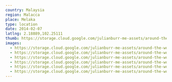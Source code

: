 ```yaml
---
country: Malaysia
region: Malacca
place: Melaka
type: location
date: 2014-02-07
latlng: 2.18889,102.25111
thumb: https://storage.cloud.google.com/julianburr-me-assets/around-the-world/malaysia/melaka/IMG_2795--thumb.JPG
images:
  - https://storage.cloud.google.com/julianburr-me-assets/around-the-world/malaysia/melaka/IMG_2788.JPG
  - https://storage.cloud.google.com/julianburr-me-assets/around-the-world/malaysia/melaka/IMG_2785.JPG
  - https://storage.cloud.google.com/julianburr-me-assets/around-the-world/malaysia/melaka/IMG_2794.JPG
  - https://storage.cloud.google.com/julianburr-me-assets/around-the-world/malaysia/melaka/IMG_2793.JPG
  - https://storage.cloud.google.com/julianburr-me-assets/around-the-world/malaysia/melaka/IMG_2790.JPG
  - https://storage.cloud.google.com/julianburr-me-assets/around-the-world/malaysia/melaka/IMG_2795.JPG
---
```

